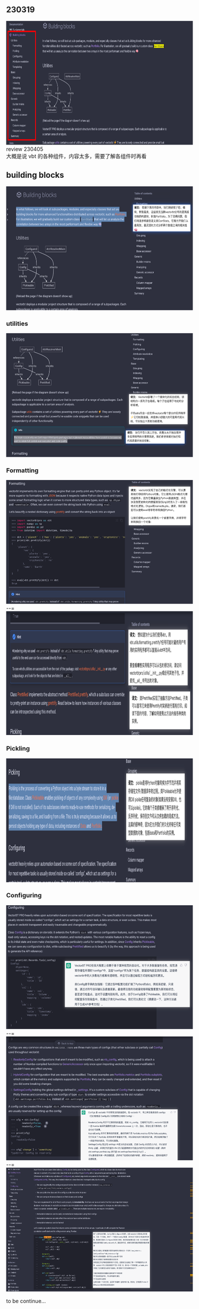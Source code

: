 ## 230319

<img src='./img/2023-04-05-16-23-29.png' height=333px></img>  
review 230405  
大概是说 vbt 的各种组件，内容太多，需要了解各组件时再看

## building blocks

<img src='./img/2023-03-19-09-23-27.png' height=333px></img>

### utilities

<img src='./img/2023-03-19-09-25-36.png' height=333px></img>

### Formatting

<img src='./img/2023-03-19-09-26-45.png' height=333px></img>  
--=  
<img src='./img/2023-03-19-09-27-48.png' height=333px></img>

### Pickling

<img src='./img/2023-03-19-09-28-31.png' height=333px></img>

### Configuring

<img src='./img/2023-04-05-16-40-47.png' height=333px></img>  
--=  
<img src='./img/2023-04-05-16-43-07.png' height=333px></img>  
--=  
<img src='./img/2023-04-05-16-46-22.png' height=333px></img>

to be continue...
